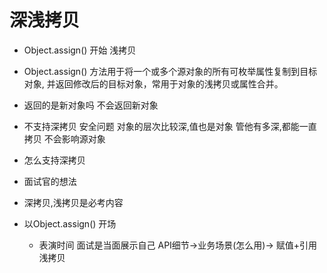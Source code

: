 # 深浅拷贝
- Object.assign() 开始
    浅拷贝

- Object.assign() 方法用于将一个或多个源对象的所有可枚举属性复制到目标对象,
并返回修改后的目标对象，常用于对象的浅拷贝或属性合并。
- 返回的是新对象吗
    不会返回新对象
- 不支持深拷贝
    安全问题 对象的层次比较深,值也是对象 管他有多深,都能一直拷贝 不会影响源对象
- 怎么支持深拷贝

- 面试官的想法
- 深拷贝,浅拷贝是必考内容
- 以Object.assign() 开场
    - 表演时间 面试是当面展示自己
    API细节->业务场景(怎么用)-> 赋值+引用浅拷贝